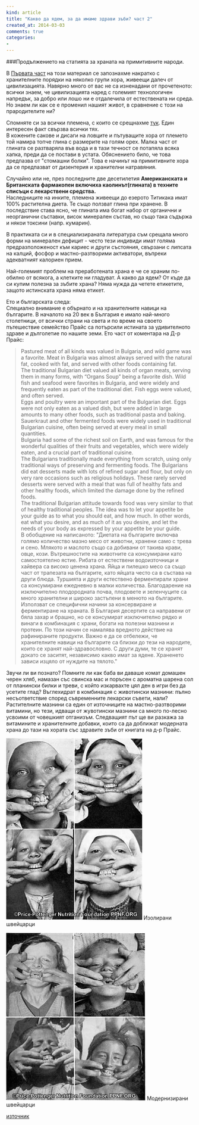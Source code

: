 ```yaml
---
kind: article
title: "Какво да ядем, за да имаме здрави зъби? част 2"
created_at: 2014-03-03
comments: true
categories:
- 
---
```


###Продължението на статията за храната на примитивните народи. 

В [Първата част](/blog/2014-02-27-%D1%85%D1%80%D0%B0%D0%BD%D0%B8-%D0%B7%D0%B0-%D0%B7%D0%B4%D1%80%D0%B0%D0%B2%D0%B8-%D0%B7%D1%8A%D0%B1%D0%B8-%D1%87%D0%B0%D1%81%D1%82-1/) на този материал се запознахме накратко с хранителните порядки на няколко групи хора, живеещи далеч от цивилизацията. Навярно много от вас не са изненадани от прочетеното: всички знаем, че цивилизацията наред с големият технологичен напредък, за добро или лошо ни е отдалечила от естествената ни среда. Но знаем ли как се е променил нашият живот, в сравнение с този на прародителите ни?

Спомняте си за всички племена, с които се срещнахме [тук](/blog/2014-02-27-%D1%85%D1%80%D0%B0%D0%BD%D0%B8-%D0%B7%D0%B0-%D0%B7%D0%B4%D1%80%D0%B0%D0%B2%D0%B8-%D0%B7%D1%8A%D0%B1%D0%B8-%D1%87%D0%B0%D1%81%D1%82-1/ "Какво да ядем за здрави зъби?част 1"). Един интересен факт свързва всички тях.<br />
В кожените сакове и дисаги на ловците и пътуващите хора от племето той намира топче глина с размерите на голям орех. Малка част от глината се разтваряла във вода и в тази течност се потапяла всяка хапка, преди да се постави в устата. Обяснението било, че това предпазва от "стомашни болки". Това е начинът на примитивните хора да се предпазват от дизентерия и хранителни натравяния.

Случайно или не, през последните две десетилетия **Американската и Британската фармакопеи включиха каолинът(глината) в техните списъци с лекарствени средства.**<br />
Наследниците на инките, племена живеещи до езерото Титикака имат 100% растителна диета. Те също ползват глина при хранене.
В последствие става ясно, че глината има богат набор от органични и неорганични съставки, висок минерален състав, но също така съдържа и някои токсини (напр. кумарин).

В практиката си и в специализираната литература съм срещала много форми на минерален дефицит - често тези индивиди имат голяма предразположеност към кариес и други състояния, свързани с липсата на калций, фосфор и мастно-разтворими активатори, въпреки адекватният калориен прием.

Най-големият проблем на преработената храна е че се храним по-обилно от всякога, а клетките ни гладуват. А какво да ядем? От къде да си купим полезна за зъбите храна? Няма нужда да четете етикетите, защото истинската храна няма етикет.

<!-- more -->

Ето и българската следа:<br />
Специално внимание е обърнато и на хранителните навици на българите. В началото на 20 век в България е имало най-много столетници, от всички страни на света и по време на своето пътешествие семейство Прайс са потърсили истината за удивителното здраве и дълголетие по нашите земи. Ето част от коментара на Д-р Прайс:<br />
>Pastured meat of all kinds was valued in Bulgaria, and wild game was a favorite. Meat in Bulgaria was almost always served with the natural fat, cooked with fat, and served with other foods containing fat.<br />
>The traditional Bulgarian diet valued all kinds of organ meats, serving them in many forms, with “Organs Soup” being a favorite dish.
>Wild fish and seafood were favorites in Bulgaria, and were widely and frequently eaten as part of the traditional diet. Fish eggs were valued, and often served.<br />
>Eggs and poultry were an important part of the Bulgarian diet. Eggs were not only eaten as a valued dish, but were added in large amounts to many other foods, such as traditional pasta and baking.<br />
>Sauerkraut and other fermented foods were widely used in traditional Bulgarian cuisine, often being served at every meal in small quantities.<br />
>Bulgaria had some of the richest soil on Еarth, and was famous for the wonderful qualities of their fruits and vegetables, which were widely eaten, and a crucial part of traditional cuisine.<br />
>The Bulgarians traditionally made everything from scratch, using only traditional ways of preserving and fermenting foods. The Bulgarians did eat desserts made with lots of refined sugar and flour, but only on very rare occasions such as religious holidays. These rarely served desserts were served with a meal that was full of healthy fats and other healthy foods, which limited the damage done by the refined foods.<br />
>The traditional Bulgarian attitude towards food was very similar to that of healthy traditional peoples. The idea was to let your appetite be your guide as to what you should eat, and how much. In other words, eat what you desire, and as much of it as you desire, and let the needs of your body as expressed by your appetite be your guide.<br />
В обобщение на написаното: "Диетата на българите включва голямо количество мазно месо от животни, хранени само с трева и сено. Млякото и маслото също са добивани от такива крави, овце, кози. Вътрешностите на животните са консумирани като самостоятелно ястие. Рибата от естествени водоизточници и хайвера са високо ценена храна. Яйца и пилешко месо са също част от трапезата на българите, като яйцата често са в състава на други блюда. Туршията и други естествено ферментирали храни са консумирани ежедневно в малки количества. Благодарение на изключително плодородната почва, плодовете и зеленчуците са много хранителни и широко застъпени в менюто на българите. Използват се специфични начини за консервиране и ферментиране на храната. В България десертите са направени от бяла захар и брашно, но се консумират изключително рядко и винаги в комбинация с храни, богати на полезни мазнини и протеин. По този начин се намалява вредното действие на рафинираните продукти. Важно е да се отбележи, че хранителните навици на българите са близки до тези на народите, които се хранят най-здравословно. С други думи, те се хранят докато се заситят, независимо какво имат за ядене. Храненето зависи изцяло от нуждите на тялото."

Звучи ли ви познато? Помните ли как баба ви даваше комат домашен черен хляб, намазан със свинска мас и поръсен с ароматна шарена сол от планински билки и треви, с който изкарвахте цял ден в игри без да усетите глад? Въглехидрат в комбинация с животински мазнини: пълно несъответствие според съвременните лекарски съвети, нали? Растителните мазнини са един от източниците на мастно-разтворими витамини, но тези, идващи от жувотински мазнини са много по-лесно усвоими от човешкият отганизъм. Следващият път ще ви разкажа за витамините и хранителните добавки, които са да доближат модерната храна до тази на хората със здравите зъби от книгата на д-р Прайс.

![Изолирани швейцарци](/images/posts/pricepic1swiss.jpg)
Изолирани швейцарци

![Модернизирани швейцарци](/images/posts/pricepic2swiss.jpg)
Модернизирани швейцарци

[източник](http://www.amazon.com/gp/product/0916764206?ie=UTF8&tag=jourtofore-20&linkCode=as2&camp=1789&creative=390957&creativeASIN=0916764206 "amazon.com")